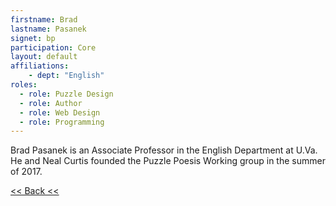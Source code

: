 ```yaml
---
firstname: Brad
lastname: Pasanek
signet: bp
participation: Core
layout: default
affiliations:
    - dept: "English"
roles: 
  - role: Puzzle Design
  - role: Author
  - role: Web Design
  - role: Programming
---
```


Brad Pasanek is an Associate Professor in the English Department at U.Va. He and Neal Curtis founded the Puzzle Poesis Working group in the summer of 2017.

[<< Back <<](../people.html)